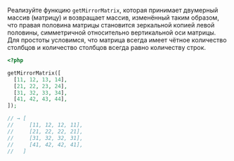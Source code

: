Реализуйте функцию `getMirrorMatrix`, которая принимает двумерный массив (матрицу) и возвращает массив, изменённый таким образом, что правая половина матрицы становится зеркальной копией левой половины, симметричной относительно вертикальной оси матрицы. Для простоты условимся, что матрица всегда имеет чётное количество столбцов и количество столбцов всегда равно количеству строк.

```php
<?php

getMirrorMatrix([
  [11, 12, 13, 14],
  [21, 22, 23, 24],
  [31, 32, 33, 34],
  [41, 42, 43, 44],
]);

// → [
//     [11, 12, 12, 11],
//     [21, 22, 22, 21],
//     [31, 32, 32, 31],
//     [41, 42, 42, 41],
//   ]
```
